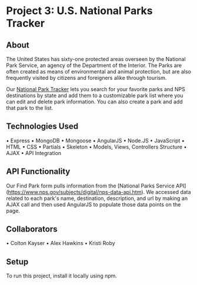 # Project 3: U.S. National Parks Tracker

## About
The United States has sixty-one protected areas overseen by the National Park Service, an agency of the Department of the Interior. The Parks are often created as means of environmental and animal protection, but are also frequently visited by citizens and foreigners alike through tourism.

Our [National Park Tracker](https://nationalpark.herokuapp.com/) lets you search for your favorite parks and NPS destinations by state and add them to a customizable park list where you can edit and delete park information. You can also create a park and add that park to the list.

## Technologies Used
• Express
• MongoDB
• Mongoose
• AngularJS
• Node.JS
• JavaScript
• HTML
• CSS
• Partials
• Skeleton
• Models, Views, Controllers Structure
• AJAX
• API Integration

## API Functionality
Our Find Park form pulls information from the [National Parks Service API] (https://www.nps.gov/subjects/digital/nps-data-api.htm). We accessed data related to each park's name, destination, description, and url by making an AJAX call and then used AngularJS to populate those data points on the page.


## Collaborators
• Colton Kayser
• Alex Hawkins
• Kristi Roby

## Setup
To run this project, install it locally using npm.
